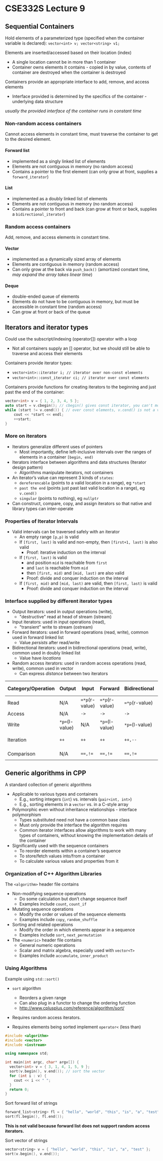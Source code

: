 # CSE332S Lecture 9

## Sequential Containers

Hold elements of a parameterized type (specified when the container variable is
declared): `vector<int> v; vector<string> v1;`

Elements are inserted/accessed based on their location (index)

- A single location cannot be in more than 1 container
- Container owns elements it contains - copied in by value, contents of container are destroyed when the container is destroyed

Containers provide an appropriate interface to add, remove, and access elements

- Interface provided is determined by the specifics of the container - underlying data structure

_usually the provided interface of the container runs in constant time_

### Non-random access containers

Cannot access elements in constant time, must traverse the container to get to the desired element.

#### Forward list

- implemented as a singly linked list of elements
- Elements are not contiguous in memory (no random access)
- Contains a pointer to the first element (can only grow at front, supplies a `forward_iterator`)

#### List

- implemented as a doubly linked list of elements
- Elements are not contiguous in memory (no random access)
- Contains a pointer to front and back (can grow at front or back, supplies a `bidirectional_iterator`)

### Random access containers

Add, remove, and access elements in constant time.

#### Vector

- implemented as a dynamically sized array of elements
- Elements are contiguous in memory (random access)
- Can only grow at the back via `push_back()` (amortized constant time, _may expand the array takes linear time_)

#### Deque

- double-ended queue of elements
- Elements do not have to be contiguous in memory, but must be accessible in constant time (random access)
- Can grow at front or back of the queue

## Iterators and iterator types

Could use the subscript/indexing (operator[]) operator with a loop

- Not all containers supply an [] operator, but we should still be able to traverse and access their elements

Containers provide iterator types:

- `vector<int>::iterator i; // iterator over non-const elements`
- `vector<int>::const_iterator ci; // iterator over const elements`

Containers provide functions for creating iterators to the beginning and just past
the end of the container:

```cpp
vector<int> v = { 1, 2, 3, 4, 5 };
auto start = v.cbegin(); // cbegin() gives const iterator, you can't modify the elements, you can use .begin() to get a non-const iterator
while (start != v.cend()) { // over const elements, v.cend() is not a valid element, it's just one pass the end.
    cout << *start << endl;
    ++start;
}
```

### More on iterators

- Iterators generalize different uses of pointers
  - Most importantly, define left-inclusive intervals over the ranges of elements in a container `[begin, end)`
- Iterators interface between algorithms and data structures (Iterator design pattern)
  - Algorithms manipulate iterators, not containers
- An iterator’s value can represent 3 kinds of `states`:
  - `dereferencable` (points to a valid location in a range), eg `*start`
  - `past the end` (points just past last valid location in a range), eg `v.cend()`
  - `singular` (points to nothing), eg `nullptr`
- Can construct, compare, copy, and assign iterators so that native and library types
  can inter-operate

### Properties of Iterator Intervals

- Valid intervals can be traversed safely with an iterator
  - An empty range `[p,p)` is valid
  - If `[first, last)` is valid and non-empty, then `[first+1, last)` is also valid
    - Proof: iterative induction on the interval
  - If `[first, last)` is valid
    - and position `mid` is reachable from `first`
    - and `last` is reachable from `mid`
    - then `[first, mid)` and `[mid, last)` are also valid
    - Proof: divide and conquer induction on the interval
  - If `[first, mid)` and `[mid, last)` are valid, then `[first, last)` is valid
    - Proof: divide and conquer induction on the interval

### Interface supplied by different iterator types

- Output iterators: used in output operations (write), 
  - "destructive" read at head of stream (istream)
- Input iterators: used in input operations (read), 
  - "transient" write to stream (ostream)
- Forward iterators: used in forward operations (read, write), common used in forward linked list
  - Value _persists_ after read/write
- Bidirectional iterators: used in bidirectional operations (read, write), common used in doubly linked list
  - Value have _locations_
- Random access iterators: used in random access operations (read, write), common used in vector
  - Can express _distance_ between two iterators

| Category/Operation | Output         | Input          | Forward        | Bidirectional  | Random Access     |
| ------------------ | -------------- | -------------- | -------------- | -------------- | ----------------- |
| Read               | N/A            | `=*p`(r-value) | `=*p`(r-value) | `=*p`(r-value) | `=*p`(r-value)    |
| Access             | N/A            | `->`           | `->`           | `->`           | `->,[]`           |
| Write              | `*p=`(l-value) | N/A            | `*p=`(l-value) | `*p=`(l-value) | `*p=`(l-value)    |
| Iteration          | `++`           | `++`           | `++`           | `++,--`        | `++,--,+,-,+=,-=` |
| Comparison         | N/A            | `==,!=`        | `==,!=`        | `==,!=`        | `==,!=,<,>,<=,>=` |

## Generic algorithms in CPP

A standard collection of generic algorithms

- Applicable to various types and containers
  - E.g., sorting integers (`int`) vs. intervals (`pair<int, int>`)
  - E.g., sorting elements in a `vector` vs. in a C-style array
- Polymorphic even without inheritance relationships - interface polymorphism
  - Types substituted need not have a common base class
  - Must only provide the interface the algorithm requires
  - Common iterator interfaces allow algorithms to work with many types of
containers, without knowing the implementation details of the container
- Significantly used with the sequence containers
  - To reorder elements within a container’s sequence
  - To store/fetch values into/from a container
  - To calculate various values and properties from it

### Organization of C++ Algorithm Libraries

The `<algorithm>` header file contains

- Non-modifying sequence operations
  - Do some calculation but don’t change sequence itself
  - Examples include `count`, `count_if`
- Mutating sequence operations
  - Modify the order or values of the sequence elements
  - Examples include `copy`, `random_shuffle`
- Sorting and related operations
  - Modify the order in which elements appear in a sequence
  - Examples include `sort`, `next_permutation`
- The `<numeric>` header file contains
  - General numeric operations
  - Scalar and matrix algebra, especially used with `vector<T>`
  - Examples include `accumulate`, `inner_product`

### Using Algorithms

Example using `std::sort()`

- `sort` algorithm
  - Reorders a given range
  - Can also plug in a functor to change the ordering function
  - http://www.cplusplus.com/reference/algorithm/sort/

- Requires random access iterators.
- Requires elements being sorted implement `operator<` (less than)

```cpp
#include <algorithm>
#include <vector>
#include <iostream>

using namespace std;

int main(int argc, char* argv[]) {
  vector<int> v = { 3, 1, 4, 1, 5, 9 };
  sort(v.begin(), v.end()); // sort the vector
  for (int i : v) {
    cout << i << " ";
  }
  return 0;
}
```

Sort forward list of strings

```cpp
forward_list<string> fl = { "hello", "world", "this", "is", "a", "test" };
sort(fl.begin(), fl.end());
```
**This is not valid because forward list does not support random access iterators.**

Sort vector of strings

```cpp
vector<string> v = { "hello", "world", "this", "is", "a", "test" };
sort(v.begin(), v.end());
```